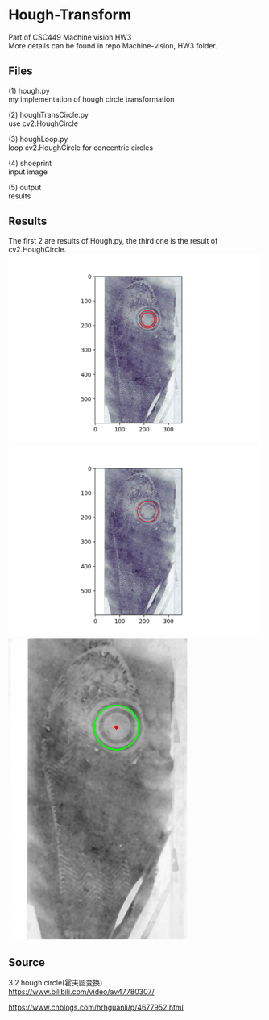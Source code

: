 # Hough-Transform

Part of CSC449 Machine vision HW3</br>
More details can be found in repo Machine-vision, HW3 folder.

## Files
(1) hough.py</br>
my implementation of hough circle transformation</br>

(2) houghTransCircle.py</br>
use cv2.HoughCircle</br>

(3) houghLoop.py</br>
loop cv2.HoughCircle for concentric circles</br>

(4) shoeprint</br>
input image</br>

(5) output</br>
results</br>

## Results
The first 2 are results of Hough.py, the third one is the result of cv2.HoughCircle.
![image](https://github.com/ChloeZPan/Hough-Transform/blob/master/output/figure1.png)
![image](https://github.com/ChloeZPan/Hough-Transform/blob/master/output/figure2.png)
![image](https://github.com/ChloeZPan/Hough-Transform/blob/master/output/output_circle.png)


## Source
3.2 hough circle(霍夫圆变换)</br>
https://www.bilibili.com/video/av47780307/

https://www.cnblogs.com/hrhguanli/p/4677952.html
